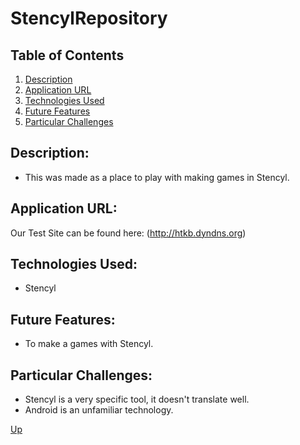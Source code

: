 # StencylRepository

## Table of Contents
1.  [Description](#description)
2.  [Application URL](#appication-url)
3.  [Technologies Used](#technologies-used)
4.  [Future Features](#future-features)
5.  [Particular Challenges](#particular-challenges)

## Description:
* This was made as a place to play with making games in Stencyl.

## Application URL:
Our Test Site can be found here: (http://htkb.dyndns.org)

## Technologies Used:
* Stencyl

## Future Features:
* To make a games with Stencyl.

## Particular Challenges:
* Stencyl is a very specific tool, it doesn't translate well.
* Android is an unfamiliar technology.

[Up](README.md)